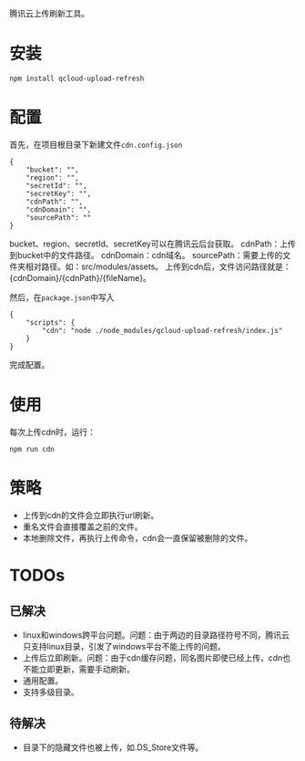 腾讯云上传刷新工具。

# 安装

    npm install qcloud-upload-refresh

# 配置

首先，在项目根目录下新建文件`cdn.config.json`

    {
        "bucket": "",
        "region": "",
        "secretId": "",
        "secretKey": "",
        "cdnPath": "",
        "cdnDomain": "",
        "sourcePath": ""
    }

bucket、region、secretId、secretKey可以在腾讯云后台获取。
cdnPath：上传到bucket中的文件路径。
cdnDomain：cdn域名。
sourcePath：需要上传的文件夹相对路径。如：src/modules/assets。
上传到cdn后，文件访问路径就是：{cdnDomain}/{cdnPath}/{fileName}。

然后，在`package.json`中写入

    {
        "scripts": {
            "cdn": "node ./node_modules/qcloud-upload-refresh/index.js"
        }
    }

完成配置。

# 使用

每次上传cdn时，运行：

    npm run cdn


# 策略

* 上传到cdn的文件会立即执行url刷新。
* 重名文件会直接覆盖之前的文件。
* 本地删除文件，再执行上传命令，cdn会一直保留被删除的文件。

# TODOs

## 已解决

+ linux和windows跨平台问题。问题：由于两边的目录路径符号不同，腾讯云只支持linux目录，引发了windows平台不能上传的问题。
+ 上传后立即刷新。问题：由于cdn缓存问题，同名图片即使已经上传，cdn也不能立即更新，需要手动刷新。
+ 通用配置。
+ 支持多级目录。

## 待解决

+ 目录下的隐藏文件也被上传，如.DS_Store文件等。